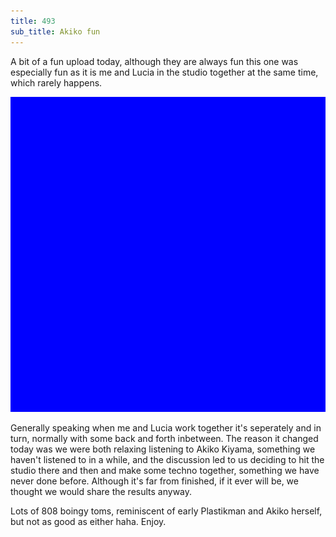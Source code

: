 ```yaml
---
title: 493
sub_title: Akiko fun
---
```


A bit of a fun upload today, although they are always fun this one was especially fun as it is me and Lucia in the studio together at the same time, which rarely happens.

![Image](/assets/img/snd00.png)

Generally speaking when me and Lucia work together it's seperately and in turn, normally with some back and forth inbetween. The reason it changed today was we were both relaxing listening to Akiko Kiyama, something we haven't listened to in a while, and the discussion led to us deciding to hit the studio there and then and make some techno together, something we have never done before. Although it's far from finished, if it ever will be, we thought we would share the results anyway.

Lots of 808 boingy toms, reminiscent of early Plastikman and Akiko herself, but not as good as either haha. Enjoy.